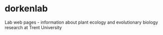 # dorkenlab
Lab web pages - information about plant ecology and evolutionary biology research at Trent University 
